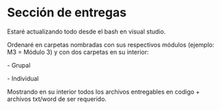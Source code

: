 # Sección de entregas
<p>Estaré actualizando todo desde el bash en visual studio.</p>
<p>Ordenaré en carpetas nombradas con sus respectivos módulos (ejemplo: M3 = Módulo 3)
y con dos carpetas en su interior:</p>
<p>  - Grupal </p>
<p>  - Individual </p>
<p> Mostrando en su interior todos los archivos entregables en codigo + archivos txt/word de ser requerido.</p>
